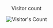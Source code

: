 <div align="center"> 
  <p>Visitor count</p>
  <img src="https://profile-counter.glitch.me/{ishansinha019}/count.svg" alt="Visitor's Count" />
</div>
